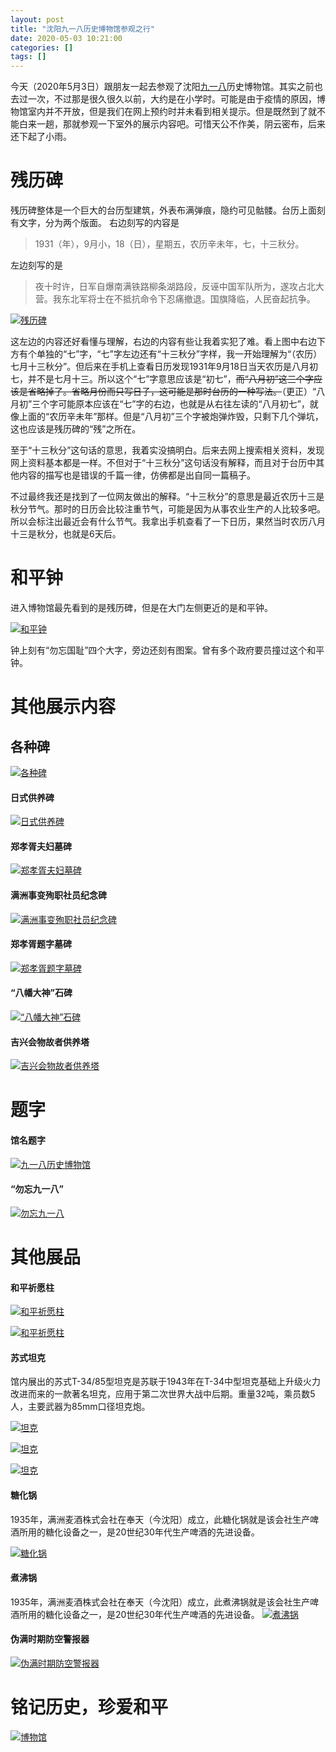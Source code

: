 ```yaml
---
layout: post
title: "沈阳九一八历史博物馆参观之行"
date: 2020-05-03 10:21:00
categories: []
tags: []
---
```

今天（2020年5月3日）跟朋友一起去参观了沈阳<a href="https://baike.baidu.com/item/%E4%B9%9D%C2%B7%E4%B8%80%E5%85%AB%E4%BA%8B%E5%8F%98/2573930?fromtitle=%E4%B9%9D%E4%B8%80%E5%85%AB%E4%BA%8B%E5%8F%98&fromid=632843">九一八</a>历史博物馆。其实之前也去过一次，不过那是很久很久以前，大约是在小学时。可能是由于疫情的原因，博物馆室内并不开放，但是我们在网上预约时并未看到相关提示。但是既然到了就不能白来一趟，那就参观一下室外的展示内容吧。可惜天公不作美，阴云密布，后来还下起了小雨。<!--more-->

# 残历碑
残历碑整体是一个巨大的台历型建筑，外表布满弹痕，隐约可见骷髅。台历上面刻有文字，分为两个版面。
右边刻写的内容是
> 1931（年），9月小，18（日），星期五，农历辛未年，七，十三秋分。

左边刻写的是
> 夜十时许，日军自爆南满铁路柳条湖路段，反诬中国军队所为，遂攻占北大营。我东北军将士在不抵抗命令下忍痛撤退。国旗降临，人民奋起抗争。

[![残历碑](/img/0031/0031-1.JPG "残历碑")](/img/0031/0031-1.JPG "残历碑")

这左边的内容还好看懂与理解，右边的内容有些让我着实犯了难。看上图中右边下方有个单独的“七”字，“七”字左边还有“十三秋分”字样，我一开始理解为“（农历）七月十三秋分”。但后来在手机上查看日历发现1931年9月18日当天农历是八月初七，并不是七月十三。所以这个“七”字意思应该是“初七”，~~而“八月初”这三个字应该是省略掉了。省略月份而只写日子，这可能是那时台历的一种写法。~~（更正）“八月初”三个字可能原本应该在“七”字的右边，也就是从右往左读的“八月初七”，就像上面的“农历辛未年”那样。但是“八月初”三个字被炮弹炸毁，只剩下几个弹坑，这也应该是残历碑的“残”之所在。

至于“十三秋分”这句话的意思，我着实没搞明白。后来去网上搜索相关资料，发现网上资料基本都是一样。不但对于“十三秋分”这句话没有解释，而且对于台历中其他内容的描写也是错误的千篇一律，仿佛都是出自同一篇稿子。

不过最终我还是找到了一位网友做出的解释。“十三秋分”的意思是最近农历十三是秋分节气。那时的日历会比较注重节气，可能是因为从事农业生产的人比较多吧。所以会标注出最近会有什么节气。我拿出手机查看了一下日历，果然当时农历八月十三是秋分，也就是6天后。

# 和平钟
进入博物馆最先看到的是残历碑，但是在大门左侧更近的是和平钟。

[![和平钟](/img/0031/0031-2.JPG "和平钟")](/img/0031/0031-2.JPG "和平钟")

钟上刻有“勿忘国耻”四个大字，旁边还刻有图案。曾有多个政府要员撞过这个和平钟。

# 其他展示内容
## 各种碑

[![各种碑](/img/0031/0031-3.JPG "各种碑")](/img/0031/0031-3.JPG "各种碑")

#### 日式供养碑
[![日式供养碑](/img/0031/0031-4.JPG "日式供养碑")](/img/0031/0031-4.JPG "日式供养碑")

#### 郑孝胥夫妇墓碑
[![郑孝胥夫妇墓碑](/img/0031/0031-5.JPG "郑孝胥夫妇墓碑")](/img/0031/0031-5.JPG "郑孝胥夫妇墓碑")

#### 满洲事变殉职社员纪念碑
[![满洲事变殉职社员纪念碑](/img/0031/0031-6.JPG "满洲事变殉职社员纪念碑")](/img/0031/0031-6.JPG "满洲事变殉职社员纪念碑")

#### 郑孝胥题字墓碑
[![郑孝胥题字墓碑](/img/0031/0031-7.JPG "郑孝胥题字墓碑")](/img/0031/0031-7.JPG "郑孝胥题字墓碑")

#### “八幡大神”石碑
[![“八幡大神”石碑](/img/0031/0031-8.JPG "“八幡大神”石碑")](/img/0031/0031-8.JPG "“八幡大神”石碑")

#### 吉兴会物故者供养塔
[![吉兴会物故者供养塔](/img/0031/0031-9.JPG "吉兴会物故者供养塔")](/img/0031/0031-9.JPG "吉兴会物故者供养塔")

# 题字
#### 馆名题字
[![九一八历史博物馆](/img/0031/0031-10.JPG "九一八历史博物馆")](/img/0031/0031-10.JPG "九一八历史博物馆")

#### “勿忘九一八”
[![勿忘九一八](/img/0031/0031-11.JPG "勿忘九一八")](/img/0031/0031-11.JPG "勿忘九一八")

# 其他展品
#### 和平祈愿柱
[![和平祈愿柱](/img/0031/0031-12.JPG "和平祈愿柱")](/img/0031/0031-12.JPG "和平祈愿柱")

[![和平祈愿柱](/img/0031/0031-13.JPG "和平祈愿柱")](/img/0031/0031-13.JPG "和平祈愿柱")

#### 苏式坦克
馆内展出的苏式T-34/85型坦克是苏联于1943年在T-34中型坦克基础上升级火力改进而来的一款著名坦克，应用于第二次世界大战中后期。重量32吨，乘员数5人，主要武器为85mm口径坦克炮。

[![坦克](/img/0031/0031-14.JPG "坦克")](/img/0031/0031-14.JPG "坦克")

[![坦克](/img/0031/0031-15.JPG "坦克")](/img/0031/0031-15.JPG "坦克")

[![坦克](/img/0031/0031-16.JPG "坦克")](/img/0031/0031-16.JPG "坦克")

#### 糖化锅
1935年，满洲麦酒株式会社在奉天（今沈阳）成立，此糖化锅就是该会社生产啤酒所用的糖化设备之一，是20世纪30年代生产啤酒的先进设备。

[![糖化锅](/img/0031/0031-17.JPG "糖化锅")](/img/0031/0031-17.JPG "糖化锅")

#### 煮沸锅
1935年，满洲麦酒株式会社在奉天（今沈阳）成立，此煮沸锅就是该会社生产啤酒所用的糖化设备之一，是20世纪30年代生产啤酒的先进设备。
[![煮沸锅](/img/0031/0031-18.JPG "煮沸锅")](/img/0031/0031-18.JPG "煮沸锅")

#### 伪满时期防空警报器
[![伪满时期防空警报器](/img/0031/0031-19.JPG "伪满时期防空警报器")](/img/0031/0031-19.JPG "伪满时期防空警报器")

# 铭记历史，珍爱和平

[![博物馆](/img/0031/0031-20.jpg "博物馆")](/img/0031/0031-20.jpg "博物馆")